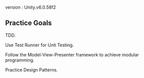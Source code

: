 version : Unity.v6.0.58f2
## Practice Goals
TDD.

Use Test Runner for Unti Testing.

Follow the Model-View-Presenter framework to achieve modular programming.

Practice Design Patterns.